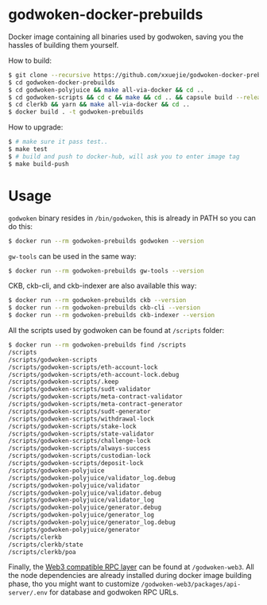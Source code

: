 godwoken-docker-prebuilds
=========================

Docker image containing all binaries used by godwoken, saving you the hassles of building them yourself.

How to build:

```bash
$ git clone --recursive https://github.com/xxuejie/godwoken-docker-prebuilds
$ cd godwoken-docker-prebuilds
$ cd godwoken-polyjuice && make all-via-docker && cd ..
$ cd godwoken-scripts && cd c && make && cd .. && capsule build --release --debug-output && cd ..
$ cd clerkb && yarn && make all-via-docker && cd ..
$ docker build . -t godwoken-prebuilds
```

How to upgrade:

```bash
$ # make sure it pass test..
$ make test
$ # build and push to docker-hub, will ask you to enter image tag
$ make build-push
```

# Usage

`godwoken` binary resides in `/bin/godwoken`, this is already in PATH so you can do this:

```bash
$ docker run --rm godwoken-prebuilds godwoken --version
```

`gw-tools` can be used in the same way:

```bash
$ docker run --rm godwoken-prebuilds gw-tools --version
```

CKB, ckb-cli, and ckb-indexer are also available this way:

```bash
$ docker run --rm godwoken-prebuilds ckb --version
$ docker run --rm godwoken-prebuilds ckb-cli --version
$ docker run --rm godwoken-prebuilds ckb-indexer --version
```

All the scripts used by godwoken can be found at `/scripts` folder:

```bash
$ docker run --rm godwoken-prebuilds find /scripts
/scripts
/scripts/godwoken-scripts
/scripts/godwoken-scripts/eth-account-lock
/scripts/godwoken-scripts/eth-account-lock.debug
/scripts/godwoken-scripts/.keep
/scripts/godwoken-scripts/sudt-validator
/scripts/godwoken-scripts/meta-contract-validator
/scripts/godwoken-scripts/meta-contract-generator
/scripts/godwoken-scripts/sudt-generator
/scripts/godwoken-scripts/withdrawal-lock
/scripts/godwoken-scripts/stake-lock
/scripts/godwoken-scripts/state-validator
/scripts/godwoken-scripts/challenge-lock
/scripts/godwoken-scripts/always-success
/scripts/godwoken-scripts/custodian-lock
/scripts/godwoken-scripts/deposit-lock
/scripts/godwoken-polyjuice
/scripts/godwoken-polyjuice/validator_log.debug
/scripts/godwoken-polyjuice/validator
/scripts/godwoken-polyjuice/validator.debug
/scripts/godwoken-polyjuice/validator_log
/scripts/godwoken-polyjuice/generator.debug
/scripts/godwoken-polyjuice/generator_log
/scripts/godwoken-polyjuice/generator_log.debug
/scripts/godwoken-polyjuice/generator
/scripts/clerkb
/scripts/clerkb/state
/scripts/clerkb/poa
```

Finally, the [Web3 compatible RPC layer](https://github.com/bitrocks/godwoken-web3) can be found at `/godwoken-web3`. All the node dependencies are already installed during docker image building phase, tho you might want to customize `/godwoken-web3/packages/api-server/.env` for database and godwoken RPC URLs.
